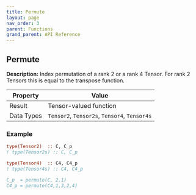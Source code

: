 ```yaml
---
title: Permute
layout: page
nav_order: 3
parent: Functions
grand_parent: API Reference
---
```


## Permute

**Description:** Index permutation of a rank 2 or a rank 4 Tensor. For rank 2 Tensors this is equal to the transpose function.

| Property   | Value                                         |
| ---        | ---                                           |
| Result     | Tensor-valued function                        |
| Data Types | `Tensor2`, `Tensor2s`, `Tensor4`, `Tensor4s`  |

### Example

```fortran
type(Tensor2)  :: C, C_p
! type(Tensor2s) :: C, C_p

type(Tensor4)  :: C4, C4_p
! type(Tensor4s) :: C4, C4_p

C_p  = permute(C, 2,1)
C4_p = permute(C4,1,3,2,4)
```
